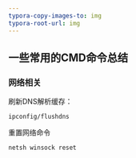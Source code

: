 ```yaml
---
typora-copy-images-to: img
typora-root-url: img
---
```


## 一些常用的CMD命令总结

### 网络相关

刷新DNS解析缓存：

```
ipconfig/flushdns
```

重置网络命令

```
netsh winsock reset
```


